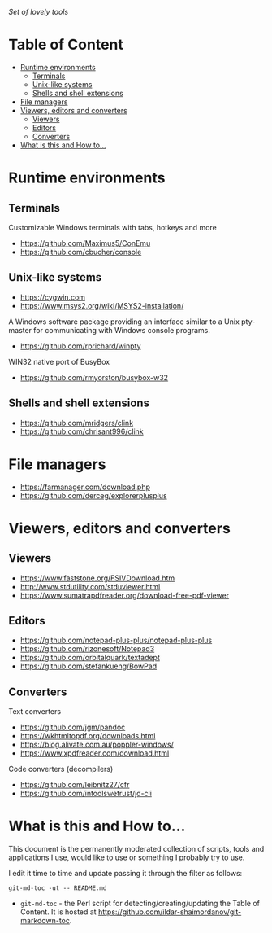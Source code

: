 _Set of lovely tools_

<!-- md-toc-begin -->
# Table of Content
* [Runtime environments](#runtime-environments)
  * [Terminals](#terminals)
  * [Unix-like systems](#unix-like-systems)
  * [Shells and shell extensions](#shells-and-shell-extensions)
* [File managers](#file-managers)
* [Viewers, editors and converters](#viewers-editors-and-converters)
  * [Viewers](#viewers)
  * [Editors](#editors)
  * [Converters](#converters)
* [What is this and How to...](#what-is-this-and-how-to)
<!-- md-toc-end -->

# Runtime environments

## Terminals

Customizable Windows terminals with tabs, hotkeys and more

* https://github.com/Maximus5/ConEmu
* https://github.com/cbucher/console

## Unix-like systems

* https://cygwin.com
* https://www.msys2.org/wiki/MSYS2-installation/

A Windows software package providing an interface similar to a Unix pty-master for communicating with Windows console programs.

* https://github.com/rprichard/winpty

WIN32 native port of BusyBox

* https://github.com/rmyorston/busybox-w32

## Shells and shell extensions

* https://github.com/mridgers/clink
* https://github.com/chrisant996/clink

# File managers

* https://farmanager.com/download.php
* https://github.com/derceg/explorerplusplus

# Viewers, editors and converters

## Viewers

* https://www.faststone.org/FSIVDownload.htm
* http://www.stdutility.com/stduviewer.html
* https://www.sumatrapdfreader.org/download-free-pdf-viewer

## Editors

* https://github.com/notepad-plus-plus/notepad-plus-plus
* https://github.com/rizonesoft/Notepad3
* https://github.com/orbitalquark/textadept
* https://github.com/stefankueng/BowPad

## Converters

Text converters

* https://github.com/jgm/pandoc
* https://wkhtmltopdf.org/downloads.html
* https://blog.alivate.com.au/poppler-windows/
* https://www.xpdfreader.com/download.html

Code converters (decompilers)

* https://github.com/leibnitz27/cfr
* https://github.com/intoolswetrust/jd-cli

# What is this and How to...

This document is the permanently moderated collection of scripts, tools and applications I use, would like to use or something I probably try to use.

I edit it time to time and update passing it through the filter as follows:

```
git-md-toc -ut -- README.md
```

* `git-md-toc` - the Perl script for detecting/creating/updating the Table of Content. It is hosted at https://github.com/ildar-shaimordanov/git-markdown-toc.
